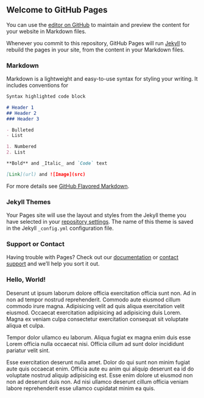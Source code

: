 ## Welcome to GitHub Pages

You can use the [editor on GitHub](https://github.com/markpanado/markpanado.github.io/edit/master/README.md) to maintain and preview the content for your website in Markdown files.

Whenever you commit to this repository, GitHub Pages will run [Jekyll](https://jekyllrb.com/) to rebuild the pages in your site, from the content in your Markdown files.

### Markdown

Markdown is a lightweight and easy-to-use syntax for styling your writing. It includes conventions for

```markdown
Syntax highlighted code block

# Header 1
## Header 2
### Header 3

- Bulleted
- List

1. Numbered
2. List

**Bold** and _Italic_ and `Code` text

[Link](url) and ![Image](src)
```

For more details see [GitHub Flavored Markdown](https://guides.github.com/features/mastering-markdown/).

### Jekyll Themes

Your Pages site will use the layout and styles from the Jekyll theme you have selected in your [repository settings](https://github.com/markpanado/markpanado.github.io/settings). The name of this theme is saved in the Jekyll `_config.yml` configuration file.

### Support or Contact

Having trouble with Pages? Check out our [documentation](https://help.github.com/categories/github-pages-basics/) or [contact support](https://github.com/contact) and we’ll help you sort it out.

### Hello, World!

Deserunt ut ipsum laborum dolore officia exercitation officia sunt non. Ad in non ad tempor nostrud reprehenderit. Commodo aute eiusmod cillum commodo irure magna. Adipisicing velit ad quis aliqua exercitation velit eiusmod. Occaecat exercitation adipisicing ad adipisicing duis Lorem. Magna ex veniam culpa consectetur exercitation consequat sit voluptate aliqua et culpa.

Tempor dolor ullamco eu laborum. Aliqua fugiat ex magna enim duis esse Lorem officia nulla occaecat nisi. Officia cillum ad sunt dolor incididunt pariatur velit sint.

Esse exercitation deserunt nulla amet. Dolor do qui sunt non minim fugiat aute quis occaecat enim. Officia aute eu anim qui aliquip deserunt ea id do voluptate nostrud aliquip adipisicing est. Esse enim dolore ut eiusmod non non ad deserunt duis non. Ad nisi ullamco deserunt cillum officia veniam labore reprehenderit esse ullamco cupidatat minim ea quis.
